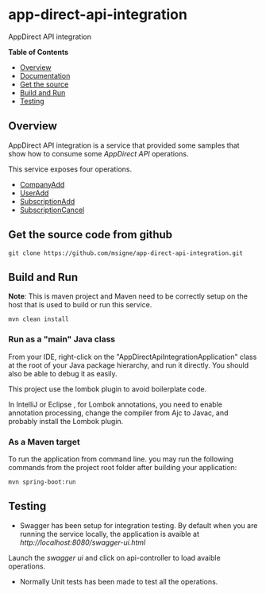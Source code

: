 # app-direct-api-integration
AppDirect API integration

**Table of Contents**

* [Overview](#overview)
* [Documentation](https://docs.appdirect.com/developer/apis/billing-api-guide/oauth-credentials)
* [Get the source](#get-source)
* [Build and Run](#build-run)
* [Testing](#Testing)

## Overview<a id="overview"></a>

AppDirect API integration is a service that provided some samples that show how to consume some *AppDirect API* operations.

This service exposes four operations.

* [CompanyAdd](https://docs.appdirect.com/developer/apis/billing-api-guide/creating-a-company)
* [UserAdd](https://docs.appdirect.com/developer/apis/billing-api-guide/creating-a-user)
* [SubscriptionAdd](https://docs.appdirect.com/developer/apis/billing-api-guide/creating-a-subscription)
* [SubscriptionCancel](https://docs.appdirect.com/developer/apis/billing-api-guide/cancelling-a-subscription)

## Get the source code from github<a id="get-source"></a>

```
git clone https://github.com/msigne/app-direct-api-integration.git

```

## Build and Run<a id="build-run"></a>

**Note**: This is maven project and  Maven need to be correctly setup on the host that is used to build or run this service.

```
mvn clean install

```

### Run as a "main" Java class

From your IDE, right-click on the "AppDirectApiIntegrationApplication" class at the root of your Java package hierarchy, and run it directly. 
You should also be able to debug it as easily.

This project use the lombok plugin to avoid boilerplate code.

In IntelliJ or Eclipse , for Lombok annotations, you need to enable annotation processing, change the compiler from Ajc to Javac,
and probably install the Lombok plugin.


### As a Maven target

To run the application from command line. you may run  the following commands from the project root folder after building your application:
```
mvn spring-boot:run
```


## Testing<a id="Testing"></a>

* Swagger has been setup for integration testing.
By default when you are running the service locally, the application is avaible at *http://localhost:8080/swagger-ui.html*

Launch the *swagger ui* and click on api-controller to load avaible operations.

* Normally Unit tests has been made to test all the operations.


